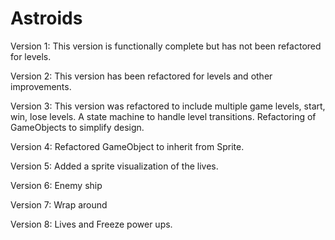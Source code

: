 # Astroids
Version 1:
This version is functionally complete but has not been refactored for levels. 

Version 2: 
This version has been refactored for levels and other improvements.

Version 3: 
This version was refactored to include multiple game levels, start, win, lose levels. 
A state machine to handle level transitions. 
Refactoring of GameObjects to simplify design. 

Version 4: 
Refactored GameObject to inherit from Sprite. 

Version 5: 
Added a sprite visualization of the lives.

Version 6: 
Enemy ship

Version 7:
Wrap around

Version 8:
Lives and Freeze power ups.
